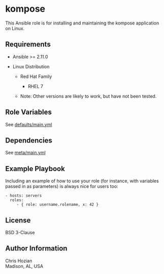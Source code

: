 kompose
=========

This Ansible role is for installing and maintaining the kompose application on Linux.

Requirements
------------

* Ansible >= 2.11.0

* Linux Distribution

    * Red Hat Family

        * RHEL 7

    * Note: Other versions are likely to work, but have not been tested.

Role Variables
--------------

See [defaults/main.yml](defaults/main.yml)

Dependencies
------------

See [meta/main.yml](meta/main.yml)

Example Playbook
----------------

Including an example of how to use your role (for instance, with variables passed in as parameters) is always nice for users too:

    - hosts: servers
      roles:
         - { role: username.rolename, x: 42 }

License
-------

BSD 3-Clause

Author Information
------------------

Chris Hozian  
Madison, AL, USA
